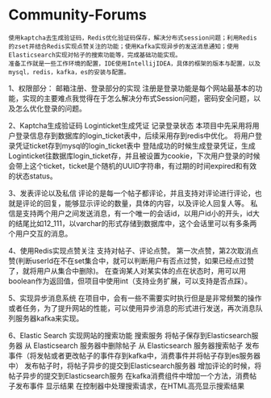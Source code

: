 # Community-Forums
    使用kaptcha去生成验证码，Redis优化验证码保存，解决分布式session问题；利用Redis的zset并结合Redis实现点赞关注的功能；使用Kafka实现异步的发送消息通知；使用Elasticsearch实现对帖子的搜索功能等，完成基础功能实现。
    准备工作就是一些工作环境的配置，IDE使用IntellijIDEA，具体的框架的版本与配置，以及mysql，redis，kafka，es的安装与配置。
1、权限部分：
   邮箱注册、登录部分的实现
   注册是登录功能是每个网站最基本的功能，实现的主要难点我觉得在于怎么解决分布式Session问题，密码安全问题，以及怎么优化登录的问题。

2、Kaptcha生成验证码
    Loginticket生成凭证 记录登录状态
    本项目中先采用将用户登录信息存到数据库的login_ticket表中，后续采用存到redis中优化。
    将用户登录凭证ticket存到mysql的login_ticket表中
    登陆成功的时候生成登录凭证，生成Loginticket往数据库login_ticket存，并且被设置为cookie，下次用户登录的时候会带上这个ticket，ticket是个随机的UUID字符串，有过期的时间expired和有效的状态status。
    
3、发表评论以及私信
    评论的是每一个帖子都评论，并且支持对评论进行评论，也就是评论的回复，能够显示评论的数量，具体的内容，以及评论人回复人等。
私信是支持两个用户之间发送消息，有一个唯一的会话id，以用户id小的开头，id大的结尾比如12_111，以varchar的形式存储到数据库中，这个会话里可以有多条两个用户交互的消息。

4、使用Redis实现点赞关注
    支持对帖子、评论点赞。
    第一次点赞，第2次取消点赞(判断userId在不在set集合中，就可以判断用户有否点过赞，如果已经点过赞了，就将用户从集合中删除)。
    在查询某人对某实体的点在状态时，用可以用boolean作为返回值，但项目中使用int（支持业务扩展，可以支持是否点踩）。
    
5、实现异步消息系统
    在项目中，会有一些不需要实时执行但是是非常频繁的操作或者任务，为了提升网站的性能，可以使用异步消息的形式进行发送，再次消息队列服务器kafka来实现。
    
6、Elastic Search 实现网站的搜索功能
    搜索服务
将帖子保存到Elasticsearch服务器
从 Elasticsearch 服务器中删除帖子
从 Elasticsearch 服务器搜索帖子
    发布事件（将发帖或者更改帖子的事件存到kafka中，消费事件并将帖子存到es服务器中）
发布帖子时，将帖子异步的提交到Elasticsearch服务器
增加评论的时候，将帖子异步的提交到Elasticsearch服务
在kafka消费组件中增加一个方法，消费帖子发布事件
    显示结果
在控制器中处理搜索请求，在HTML高亮显示搜索结果
